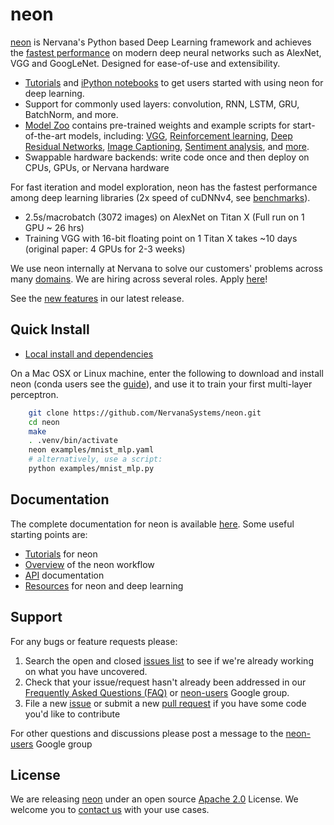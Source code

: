 # neon

[neon](https://github.com/NervanaSystems/neon) is Nervana's Python based
Deep Learning framework and achieves the [fastest performance](https://github.com/soumith/convnet-benchmarks) on modern deep neural networks such as AlexNet, VGG and GoogLeNet. Designed for ease-of-use and extensibility.

* [Tutorials](http://neon.nervanasys.com/docs/latest/tutorials.html) and [iPython notebooks](https://github.com/NervanaSystems/meetup) to get users started with using neon for deep learning.
* Support for commonly used layers: convolution, RNN, LSTM, GRU, BatchNorm, and more.
* [Model Zoo](https://github.com/nervanazoo/NervanaModelZoo) contains pre-trained weights and example scripts for start-of-the-art models, including: [VGG](https://github.com/nervanazoo/NervanaModelZoo/tree/master/ImageClassification/ILSVRC2012/VGG), [Reinforcement learning](https://github.com/nervanazoo/NervanaModelZoo/tree/master/DeepReinforcement), [Deep Residual Networks](https://github.com/nervanazoo/NervanaModelZoo/tree/master/SceneClassification/DeepResNet), [Image Captioning](https://github.com/nervanazoo/NervanaModelZoo/tree/master/ImageCaptioning), [Sentiment analysis](https://github.com/nervanazoo/NervanaModelZoo/tree/master/NLP/SentimentClassification/IMDB), and [more](http://neon.nervanasys.com/docs/latest/model_zoo.html).
* Swappable hardware backends: write code once and then deploy on CPUs, GPUs, or Nervana hardware

For fast iteration and model exploration, neon has the fastest performance among deep learning libraries (2x speed of cuDNNv4, see [benchmarks](https://github.com/soumith/convnet-benchmarks)).
* 2.5s/macrobatch (3072 images) on AlexNet on Titan X (Full run on 1 GPU ~ 26 hrs)
* Training VGG with 16-bit floating point on 1 Titan X takes ~10 days (original paper: 4 GPUs for 2-3 weeks)

We use neon internally at Nervana to solve our customers' problems across many
[domains](http://www.nervanasys.com/solutions/). We are hiring across several
roles. Apply [here](http://www.nervanasys.com/careers/)!

See the [new features](https://github.com/NervanaSystems/neon/blob/master/ChangeLog) in our latest release.

## Quick Install

* [Local install and dependencies](http://neon.nervanasys.com/docs/latest/installation.html)

On a Mac OSX or Linux machine, enter the following to download and install
neon (conda users see the [guide](http://neon.nervanasys.com/docs/latest/installation.html)), and use it to train your first multi-layer perceptron.

```bash
    git clone https://github.com/NervanaSystems/neon.git
    cd neon
    make
    . .venv/bin/activate
    neon examples/mnist_mlp.yaml
    # alternatively, use a script:
    python examples/mnist_mlp.py
```

## Documentation

The complete documentation for neon is available
[here](http://neon.nervanasys.com/docs/latest). Some useful starting points are:

* [Tutorials](http://neon.nervanasys.com/docs/latest/tutorials.html) for neon
* [Overview](http://neon.nervanasys.com/docs/latest/overview.html) of the neon workflow
* [API](http://neon.nervanasys.com/docs/latest/api.html) documentation
* [Resources](http://neon.nervanasys.com/docs/latest/resources.html) for neon and deep learning


## Support

For any bugs or feature requests please:

1. Search the open and closed
   [issues list](https://github.com/NervanaSystems/neon/issues) to see if we're
   already working on what you have uncovered.
2. Check that your issue/request hasn't already been addressed in our
   [Frequently Asked Questions (FAQ)](http://neon.nervanasys.com/docs/latest/faq.html)
   or [neon-users](https://groups.google.com/forum/#!forum/neon-users) Google
   group.
3. File a new [issue](https://github.com/NervanaSystems/neon/issues) or submit
   a new [pull request](https://github.com/NervanaSystems/neon/pulls) if you
   have some code you'd like to contribute

For other questions and discussions please post a message to the
   [neon-users](https://groups.google.com/forum/?hl=en#!forum/neon-users)
   Google group

## License

We are releasing [neon](https://github.com/NervanaSystems/neon) under an open source
[Apache 2.0](https://www.apache.org/licenses/LICENSE-2.0) License. We welcome you to [contact us](mailto:info@nervanasys.com) with your use cases.
